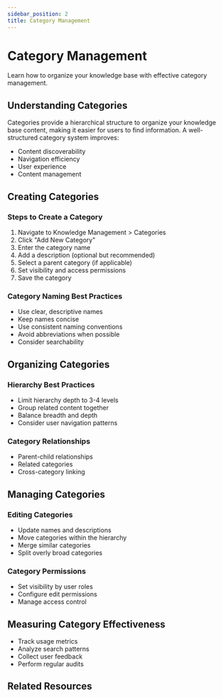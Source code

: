 ```yaml
---
sidebar_position: 2
title: Category Management
---
```


# Category Management

Learn how to organize your knowledge base with effective category management.

## Understanding Categories

Categories provide a hierarchical structure to organize your knowledge base content, making it easier for users to find information. A well-structured category system improves:

- Content discoverability
- Navigation efficiency
- User experience
- Content management

## Creating Categories

### Steps to Create a Category

1. Navigate to Knowledge Management > Categories
2. Click "Add New Category"
3. Enter the category name
4. Add a description (optional but recommended)
5. Select a parent category (if applicable)
6. Set visibility and access permissions
7. Save the category

### Category Naming Best Practices

- Use clear, descriptive names
- Keep names concise
- Use consistent naming conventions
- Avoid abbreviations when possible
- Consider searchability

## Organizing Categories

### Hierarchy Best Practices

- Limit hierarchy depth to 3-4 levels
- Group related content together
- Balance breadth and depth
- Consider user navigation patterns

### Category Relationships

- Parent-child relationships
- Related categories
- Cross-category linking

## Managing Categories

### Editing Categories

- Update names and descriptions
- Move categories within the hierarchy
- Merge similar categories
- Split overly broad categories

### Category Permissions

- Set visibility by user roles
- Configure edit permissions
- Manage access control

## Measuring Category Effectiveness

- Track usage metrics
- Analyze search patterns
- Collect user feedback
- Perform regular audits

## Related Resources

